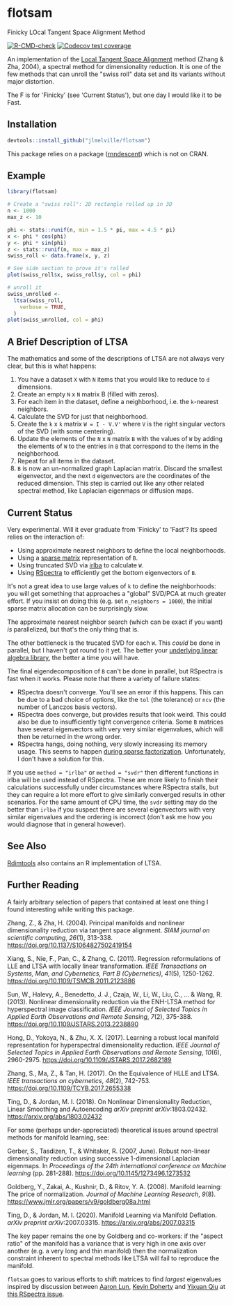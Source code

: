 # flotsam

Finicky LOcal Tangent Space Alignment Method

<!-- badges: start -->
[![R-CMD-check](https://github.com/jlmelville/flotsam/workflows/R-CMD-check/badge.svg)](https://github.com/jlmelville/flotsam/actions)
[![Codecov test coverage](https://codecov.io/gh/jlmelville/flotsam/branch/main/graph/badge.svg)](https://app.codecov.io/gh/jlmelville/flotsam?branch=main)
<!-- badges: end -->

An implementation of the [Local Tangent Space
Alignment](https://doi.org/10.1137/S1064827502419154) method (Zhang & Zha,
2004), a spectral method for dimensionality reduction. It is one of the few
methods that can unroll the "swiss roll" data set and its variants without
major distortion.

The F is for 'Finicky' (see 'Current Status'), but one day I would like it to
be Fast.

## Installation

``` r
devtools::install_github("jlmelville/flotsam")
```

This package relies on a package
([rnndescent](https://www.github.com/jlmelville/rnndescent)) which is not on
CRAN.

## Example

``` r
library(flotsam)

# Create a "swiss roll": 2D rectangle rolled up in 3D
n <- 1000
max_z <- 10

phi <- stats::runif(n, min = 1.5 * pi, max = 4.5 * pi)
x <- phi * cos(phi)
y <- phi * sin(phi)
z <- stats::runif(n, max = max_z)
swiss_roll <- data.frame(x, y, z)

# See side section to prove it's rolled
plot(swiss_roll$x, swiss_roll$y, col = phi)

# unroll it
swiss_unrolled <-
  ltsa(swiss_roll,
    verbose = TRUE,
  )
plot(swiss_unrolled, col = phi)
```

## A Brief Description of LTSA

The mathematics and some of the descriptions of LTSA are not always very clear,
but this is what happens:

1. You have a dataset `X` with `N` items that you would like to reduce to `d`
dimensions.
1. Create an empty `N` x `N` matrix B (filled with zeros).
1. For each item in the dataset, define a neighborhood, i.e. the `k`-nearest
neighbors.
1. Calculate the SVD for just that neighborhood.
1. Create the `k` x `k` matrix `W = I - V.V'` where `V` is the right singular
vectors of the SVD (with some centering).
1. Update the elements of the `N` x `N` matrix `B` with the values of `W` by
adding the elements of `W` to the entries in `B` that correspond to the items in
the neighborhood.
1. Repeat for all items in the dataset.
1. `B` is now an un-normalized graph Laplacian matrix. Discard the smallest
eigenvector, and the next `d` eigenvectors are the coordinates of the reduced
dimension. This step is carried out like any other related spectral method, like
Laplacian eigenmaps or diffusion maps.

## Current Status

Very experimental. Will it ever graduate from 'Finicky' to 'Fast'? Its speed
relies on the interaction of:

* Using approximate nearest neighbors to define the local neighborhoods.
* Using a [sparse matrix](https://cran.r-project.org/package=Matrix)
representation of `B`.
* Using truncated SVD via [irlba](https://cran.r-project.org/package=irlba) to
calculate `W`.
* Using [RSpectra](https://cran.r-project.org/package=RSpectra) to efficiently
get the bottom eigenvectors of `B`.

It's not a great idea to use large values of `k` to define the neighborhoods:
you will get something that approaches a "global" SVD/PCA at much greater
effort. If you insist on doing this (e.g. set `n_neighbors = 1000`), the initial
sparse matrix allocation can be surprisingly slow.

The approximate nearest neighbor search (which can be exact if you want) *is*
parallelized, but that's the only thing that is.

The other bottleneck is the trucated SVD for each `W`. This *could* be done in
parallel, but I haven't got round to it yet. The better your [underlying linear
algebra library](https://csantill.github.io/RPerformanceWBLAS/), the better a
time you will have.

The final eigendecomposition of `B` can't be done in parallel, but RSpectra is
fast when it works. Please note that there a variety of failure states:

* RSpectra doesn't converge. You'll see an error if this happens. This can be
due to a bad choice of options, like the `tol` (the tolerance) or `ncv` (the
number of Lanczos basis vectors).
* RSpectra does converge, but provides results that look weird. This could
also be due to insufficiently tight convergence criteria. Some `B` matrices
have several eigenvectors with very very similar eigenvalues, which will then
be returned in the wrong order.
* RSpectra hangs, doing nothing, very slowly increasing its memory usage. This
seems to happen [during sparse
factorization](https://github.com/yixuan/spectra/issues/126). Unfortunately, I
don't have a solution for this.

If you use `method = "irlba"` or `method = "svdr"` then different functions in
irlba will be used instead of RSpectra. These are more likely to finish their
calculations successfully under circumstances where RSpectra stalls, but they
can require a lot more effort to give similarly converged results in other
scenarios. For the same amount of CPU time, the `svdr` setting may do the better
than `irlba` if you suspect there are several eigenvectors with very similar
eigenvalues and the ordering is incorrect (don't ask me how you would diagnose
that in general however).

## See Also

[Rdimtools](https://github.com/kisungyou/Rdimtools) also contains an R
implementation of LTSA.

## Further Reading

A fairly arbitrary selection of papers that contained at least one thing I found
interesting while writing this package.

Zhang, Z., & Zha, H. (2004). 
Principal manifolds and nonlinear dimensionality reduction via tangent space alignment. 
*SIAM journal on scientific computing*, *26*(1), 313-338.
<https://doi.org/10.1137/S1064827502419154>

Xiang, S., Nie, F., Pan, C., & Zhang, C. (2011). 
Regression reformulations of LLE and LTSA with locally linear transformation. 
*IEEE Transactions on Systems, Man, and Cybernetics, Part B (Cybernetics)*, *41*(5), 1250-1262.
<https://doi.org/10.1109/TSMCB.2011.2123886>

Sun, W., Halevy, A., Benedetto, J. J., Czaja, W., Li, W., Liu, C., ... & Wang, R. (2013). 
Nonlinear dimensionality reduction via the ENH-LTSA method for hyperspectral image classification.
*IEEE Journal of Selected Topics in Applied Earth Observations and Remote Sensing*, *7*(2), 375-388.
<https://doi.org/10.1109/JSTARS.2013.2238890>

Hong, D., Yokoya, N., & Zhu, X. X. (2017). 
Learning a robust local manifold representation for hyperspectral dimensionality reduction. 
*IEEE Journal of Selected Topics in Applied Earth Observations and Remote Sensing*, *10*(6), 2960-2975.
<https://doi.org/10.1109/JSTARS.2017.2682189>

Zhang, S., Ma, Z., & Tan, H. (2017).
On the Equivalence of HLLE and LTSA.
*IEEE transactions on cybernetics*, *48*(2), 742-753.
<https://doi.org/10.1109/TCYB.2017.2655338>

Ting, D., & Jordan, M. I. (2018).
On Nonlinear Dimensionality Reduction, Linear Smoothing and Autoencoding
*arXiv preprint* *arXiv*:1803.02432.
<https://arxiv.org/abs/1803.02432>

For some (perhaps under-appreciated) theoretical issues around spectral methods
for manifold learning, see:

Gerber, S., Tasdizen, T., & Whitaker, R. (2007, June). 
Robust non-linear dimensionality reduction using successive 1-dimensional Laplacian eigenmaps. 
In *Proceedings of the 24th international conference on Machine learning* (pp. 281-288).
<https://doi.org/10.1145/1273496.1273532>

Goldberg, Y., Zakai, A., Kushnir, D., & Ritov, Y. A. (2008). 
Manifold learning: The price of normalization.
*Journal of Machine Learning Research*, *9*(8).
<https://www.jmlr.org/papers/v9/goldberg08a.html>

Ting, D., & Jordan, M. I. (2020).
Manifold Learning via Manifold Deflation.
*arXiv preprint* *arXiv*:2007.03315.
<https://arxiv.org/abs/2007.03315>

The key paper remains the one by Goldberg and co-workers: if the "aspect ratio"
of the manifold has a variance that is very high in one axis over another (e.g.
a very long and thin manifold) then the normalization constraint inherent to
spectral methods like LTSA will fail to reproduce the manifold.

`flotsam` goes to various efforts to shift matrices to find *largest* eigenvalues
inspired by discussion between [Aaron Lun](https://github.com/LTLA), 
[Kevin Doherty](https://github.com/keevindoherty) and 
[Yixuan Qiu](https://github.com/yixuan) at [this RSpectra issue](https://github.com/yixuan/spectra/issues/126).
